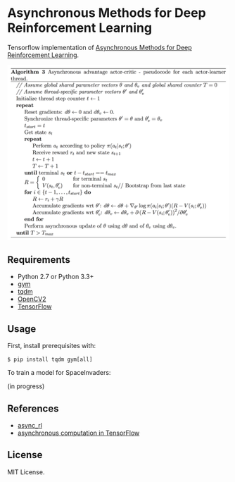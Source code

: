# Asynchronous Methods for Deep Reinforcement Learning

Tensorflow implementation of [Asynchronous Methods for Deep Reinforcement Learning](http://arxiv.org/abs/1602.01783).

![model](assets/a3c.png)


## Requirements

- Python 2.7 or Python 3.3+
- [gym](https://github.com/openai/gym)
- [tqdm](https://github.com/tqdm/tqdm)
- [OpenCV2](http://opencv.org/)
- [TensorFlow](https://www.tensorflow.org/)


## Usage

First, install prerequisites with:

    $ pip install tqdm gym[all]

To train a model for SpaceInvaders:

(in progress)


## References

- [async_rl](https://github.com/muupan/async-rl)
- [asynchronous computation in TensorFlow](http://stackoverflow.com/questions/34419645/asynchronous-computation-in-tensorflow)


## License

MIT License.
